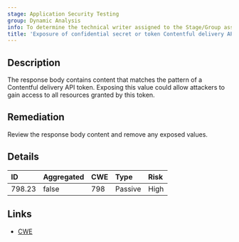 ```yaml
---
stage: Application Security Testing
group: Dynamic Analysis
info: To determine the technical writer assigned to the Stage/Group associated with this page, see https://handbook.gitlab.com/handbook/product/ux/technical-writing/#assignments
title: 'Exposure of confidential secret or token Contentful delivery API token'
---
```


## Description

The response body contains content that matches the pattern of a Contentful delivery API token.
Exposing this value could allow attackers to gain access to all resources granted by this token.

## Remediation

Review the response body content and remove any exposed values.

## Details

| ID | Aggregated | CWE | Type | Risk |
|:---|:-----------|:----|:-----|:-----|
| 798.23 | false | 798 | Passive | High |

## Links

- [CWE](https://cwe.mitre.org/data/definitions/798.html)
